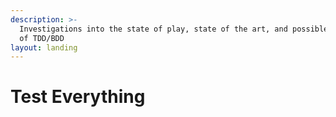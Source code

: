 ```yaml
---
description: >-
  Investigations into the state of play, state of the art, and possible futures
  of TDD/BDD
layout: landing
---
```


# Test Everything

